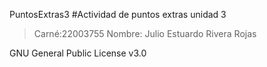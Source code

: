 PuntosExtras3
#Actividad de puntos extras unidad 3

>Carné:22003755
>Nombre: Julio Estuardo Rivera Rojas

GNU General Public License v3.0


